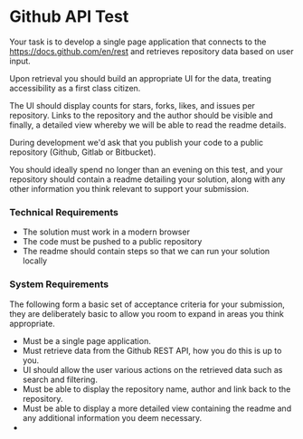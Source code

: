 # Github API Test

Your task is to develop a single page application that connects to the https://docs.github.com/en/rest and retrieves repository data based on user input.

Upon retrieval you should build an appropriate UI for the data, treating accessibility as a first class citizen.

The UI should display counts for stars, forks, likes, and issues per repository. Links to the repository and the author should be visible and finally, a detailed view whereby we will be
able to read the readme details.

During development we'd ask that you publish your code to a public repository (Github,
Gitlab or Bitbucket).

You should ideally spend no longer than an evening on this test, and your repository should contain a readme detailing your solution, along with any other information you think relevant to support your submission.

### Technical Requirements

- The solution must work in a modern browser
- The code must be pushed to a public repository
- The readme should contain steps so that we can run your solution locally

### System Requirements

The following form a basic set of acceptance criteria for your submission, they are deliberately basic to allow you room to expand in areas you think appropriate.

- Must be a single page application.
- Must retrieve data from the Github REST API, how you do this is up to you.
- UI should allow the user various actions on the retrieved data such as search and filtering.
- Must be able to display the repository name, author and link back to the repository.
- Must be able to display a more detailed view containing the readme and any additional information you deem necessary.
-
